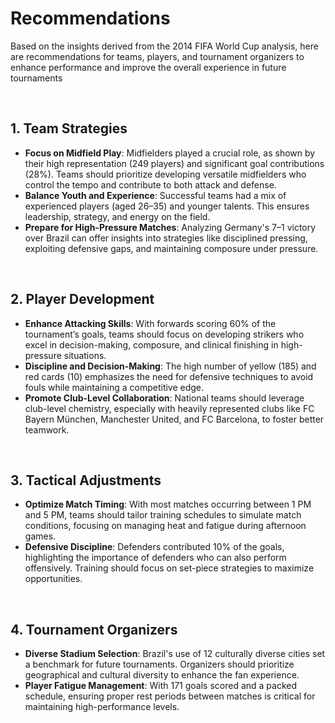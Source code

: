 # Recommendations

Based on the insights derived from the 2014 FIFA World Cup analysis, here are recommendations for teams, players, and tournament organizers to enhance performance and improve the overall experience in future tournaments

<br>

## 1. Team Strategies
- **Focus on Midfield Play**: Midfielders played a crucial role, as shown by their high representation (249 players) and significant goal contributions (28%). Teams should prioritize developing versatile midfielders who control the tempo and contribute to both attack and defense.
- **Balance Youth and Experience**: Successful teams had a mix of experienced players (aged 26–35) and younger talents. This ensures leadership, strategy, and energy on the field.
- **Prepare for High-Pressure Matches**: Analyzing Germany's 7–1 victory over Brazil can offer insights into strategies like disciplined pressing, exploiting defensive gaps, and maintaining composure under pressure.

<br>

## 2. Player Development
- **Enhance Attacking Skills**: With forwards scoring 60% of the tournament’s goals, teams should focus on developing strikers who excel in decision-making, composure, and clinical finishing in high-pressure situations.
- **Discipline and Decision-Making**: The high number of yellow (185) and red cards (10) emphasizes the need for defensive techniques to avoid fouls while maintaining a competitive edge.
- **Promote Club-Level Collaboration**: National teams should leverage club-level chemistry, especially with heavily represented clubs like FC Bayern München, Manchester United, and FC Barcelona, to foster better teamwork.

<br>

## 3. Tactical Adjustments
- **Optimize Match Timing**: With most matches occurring between 1 PM and 5 PM, teams should tailor training schedules to simulate match conditions, focusing on managing heat and fatigue during afternoon games.
- **Defensive Discipline**: Defenders contributed 10% of the goals, highlighting the importance of defenders who can also perform offensively. Training should focus on set-piece strategies to maximize opportunities.

<br>

## 4. Tournament Organizers
- **Diverse Stadium Selection**: Brazil's use of 12 culturally diverse cities set a benchmark for future tournaments. Organizers should prioritize geographical and cultural diversity to enhance the fan experience.
- **Player Fatigue Management**: With 171 goals scored and a packed schedule, ensuring proper rest periods between matches is critical for maintaining high-performance levels.
